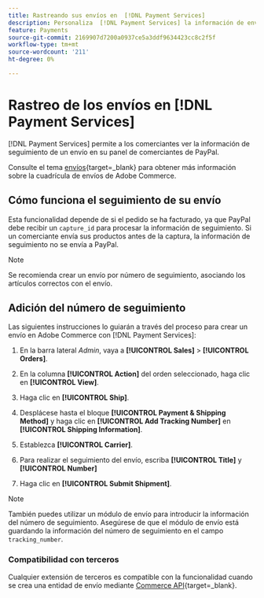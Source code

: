 ```yaml
---
title: Rastreando sus envíos en  [!DNL Payment Services]
description: Personaliza  [!DNL Payment Services] la información de envíos y seguimiento mostrada en el panel de control del comerciante de PayPal.
feature: Payments
source-git-commit: 2169907d7200a0937ce5a3ddf9634423cc8c2f5f
workflow-type: tm+mt
source-wordcount: '211'
ht-degree: 0%

---
```



# Rastreo de los envíos en [!DNL Payment Services]

[!DNL Payment Services] permite a los comerciantes ver la información de seguimiento de un envío en su panel de comerciantes de PayPal.

Consulte el tema [envíos](https://experienceleague.adobe.com/en/docs/commerce-admin/stores-sales/order-management/shipments){target=_blank} para obtener más información sobre la cuadrícula de envíos de Adobe Commerce.

## Cómo funciona el seguimiento de su envío

Esta funcionalidad depende de si el pedido se ha facturado, ya que PayPal debe recibir un `capture_id` para procesar la información de seguimiento. Si un comerciante envía sus productos antes de la captura, la información de seguimiento no se envía a PayPal.

>[!NOTE]
>
> Se recomienda crear un envío por número de seguimiento, asociando los artículos correctos con el envío.

## Adición del número de seguimiento

Las siguientes instrucciones lo guiarán a través del proceso para crear un envío en Adobe Commerce con [!DNL Payment Services]:

1. En la barra lateral _Admin_, vaya a **[!UICONTROL Sales]** > **[!UICONTROL Orders]**.

1. En la columna **[!UICONTROL Action]** del orden seleccionado, haga clic en **[!UICONTROL View]**.

1. Haga clic en **[!UICONTROL Ship]**.

1. Desplácese hasta el bloque **[!UICONTROL Payment & Shipping Method]** y haga clic en **[!UICONTROL Add Tracking Number]** en **[!UICONTROL Shipping Information]**.

1. Establezca **[!UICONTROL Carrier]**.

1. Para realizar el seguimiento del envío, escriba **[!UICONTROL Title]** y **[!UICONTROL Number]**

1. Haga clic en **[!UICONTROL Submit Shipment]**.

>[!NOTE]
>
> También puedes utilizar un módulo de envío para introducir la información del número de seguimiento. Asegúrese de que el módulo de envío está guardando la información del número de seguimiento en el campo `tracking_number`.

### Compatibilidad con terceros

Cualquier extensión de terceros es compatible con la funcionalidad cuando se crea una entidad de envío mediante [Commerce API](https://developer.adobe.com/commerce/webapi/rest/attributes/#ShipmentRepositoryInterface){target=_blank}.
